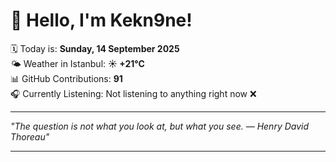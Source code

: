 # 👋 Hello, I'm Kekn9ne!

🗓️ Today is: **Sunday, 14 September 2025**  
🌤️ Weather in Istanbul: **☀️   +21°C**  
📊 GitHub Contributions: **91**  
🎧 Currently Listening: Not listening to anything right now ❌

---

_"The question is not what you look at, but what you see. — *Henry David Thoreau*"_

---
